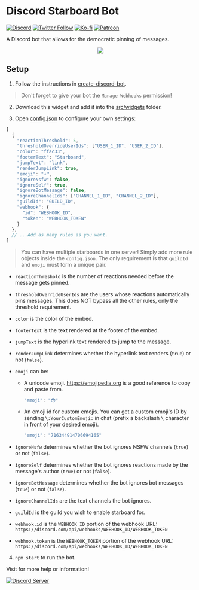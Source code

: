 # Discord Starboard Bot

[![Discord](https://discordapp.com/api/guilds/258167954913361930/embed.png)](https://discord.gg/WjEFnzC) [![Twitter Follow](https://img.shields.io/twitter/follow/peterthehan.svg?style=social)](https://twitter.com/peterthehan) [![Ko-fi](https://img.shields.io/badge/Donate-Ko--fi-F16061.svg?logo=ko-fi)](https://ko-fi.com/peterthehan) [![Patreon](https://img.shields.io/badge/Donate-Patreon-F96854.svg?logo=patreon)](https://www.patreon.com/peterthehan)

A Discord bot that allows for the democratic pinning of messages.

<div align="center">
  <img src="https://raw.githubusercontent.com/peterthehan/assets/master/repositories/discord-starboard-bot/starboard.gif" />
</div>

## Setup

1. Follow the instructions in [create-discord-bot](https://github.com/peterthehan/create-discord-bot).

> Don't forget to give your bot the `Manage Webhooks` permission!

2. Download this widget and add it into the [src/widgets](https://github.com/peterthehan/create-discord-bot/tree/master/app/src/widgets) folder.

3. Open [config.json](https://github.com/peterthehan/discord-starboard-bot/blob/master/config.json) to configure your own settings:

```js
[
  {
    "reactionThreshold": 5,
    "thresholdOverrideUserIds": ["USER_1_ID", "USER_2_ID"],
    "color": "ffac33",
    "footerText": "Starboard",
    "jumpText": "link",
    "renderJumpLink": true,
    "emoji": "⭐",
    "ignoreNsfw": false,
    "ignoreSelf": true,
    "ignoreBotMessage": false,
    "ignoreChannelIds": ["CHANNEL_1_ID", "CHANNEL_2_ID"],
    "guildId": "GUILD_ID",
    "webhook": {
      "id": "WEBHOOK_ID",
      "token": "WEBHOOK_TOKEN"
    }
  },
  // ...Add as many rules as you want.
]
```

> You can have multiple starboards in one server! Simply add more rule objects inside the `config.json`. The only requirement is that `guildId` and `emoji` must form a unique pair.

- `reactionThreshold` is the number of reactions needed before the message gets pinned.
- `thresholdOverrideUserIds` are the users whose reactions automatically pins messages. This does NOT bypass all the other rules, only the threshold requirement.
- `color` is the color of the embed.
- `footerText` is the text rendered at the footer of the embed.
- `jumpText` is the hyperlink text rendered to jump to the message.
- `renderJumpLink` determines whether the hyperlink text renders (`true`) or not (`false`).
- `emoji` can be:

  - A unicode emoji. https://emojipedia.org is a good reference to copy and paste from.

    ```js
    "emoji": "😳"
    ```

  - An emoji id for custom emojis. You can get a custom emoji's ID by sending `\:YourCustomEmoji:` in chat (prefix a backslash `\` character in front of your desired emoji).

    ```js
    "emoji": "716344914706694165"
    ```

- `ignoreNsfw` determines whether the bot ignores NSFW channels (`true`) or not (`false`).
- `ignoreSelf` determines whether the bot ignores reactions made by the message's author (`true`) or not (`false`).
- `ignoreBotMessage` determines whether the bot ignores bot messages (`true`) or not (`false`).
- `ignoreChannelIds` are the text channels the bot ignores.
- `guildId` is the guild you wish to enable starboard for.
- `webhook.id` is the `WEBHOOK_ID` portion of the webhook URL: `https://discord.com/api/webhooks/WEBHOOK_ID/WEBHOOK_TOKEN`
- `webhook.token` is the `WEBHOOK_TOKEN` portion of the webhook URL: `https://discord.com/api/webhooks/WEBHOOK_ID/WEBHOOK_TOKEN`

4. `npm start` to run the bot.

Visit for more help or information!

<a href="https://discord.gg/WjEFnzC">
  <img src="https://discordapp.com/api/guilds/258167954913361930/embed.png?style=banner2" title="Discord Server"/>
</a>
